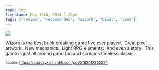 ```yaml
---
type: img
timestamp: May 19th, 2014 1:35pm
tags: ["review", "recommended", "wizorb", "pixel", "game"]
---
```

<img src="https://saturdayxiii.github.io/media/media/182012332324.jpg"/>
                                                                                          
<a href="https://store.steampowered.com/app/207420/Wizorb/" target="_blank">Wizorb</a> is the best brick breaking game I’ve ever played.  Great pixel artwork.  New mechanics.  Light RPG elements.  And even a story.  This game is just all around good fun and screams timeless classic.
 
                                    
                
                
                
                
                                
<small>source: https://saturdayxiii.tumblr.com/post/182012332324</small>